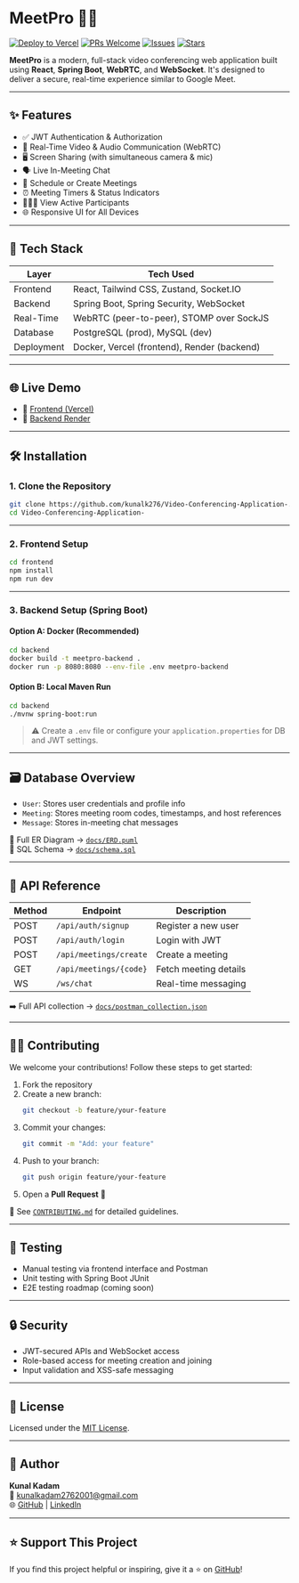 # MeetPro 🎥💬


[![Deploy to Vercel](https://vercel.com/button)](https://vercel.com/import)
[![PRs Welcome](https://img.shields.io/badge/PRs-welcome-brightgreen.svg)](CONTRIBUTING.md)
[![Issues](https://img.shields.io/github/issues/kunalk276/Video-Conferencing-Application-)](https://github.com/kunalk276/Video-Conferencing-Application-/issues)
[![Stars](https://img.shields.io/github/stars/kunalk276/Video-Conferencing-Application-)](https://github.com/kunalk276/Video-Conferencing-Application-)

**MeetPro** is a modern, full-stack video conferencing web application built using **React**, **Spring Boot**, **WebRTC**, and **WebSocket**. It's designed to deliver a secure, real-time experience similar to Google Meet.

---

## ✨ Features

- ✅ JWT Authentication & Authorization  
- 🎥 Real-Time Video & Audio Communication (WebRTC)  
- 🖥️ Screen Sharing (with simultaneous camera & mic)  
- 🗣️ Live In-Meeting Chat  
- 📅 Schedule or Create Meetings  
- ⏰ Meeting Timers & Status Indicators  
- 🧑‍🤝‍🧑 View Active Participants  
- 🌐 Responsive UI for All Devices  

---

## 🧰 Tech Stack

| Layer       | Tech Used                                  |
|-------------|---------------------------------------------|
| Frontend    | React, Tailwind CSS, Zustand, Socket.IO     |
| Backend     | Spring Boot, Spring Security, WebSocket     |
| Real-Time   | WebRTC (peer-to-peer), STOMP over SockJS    |
| Database    | PostgreSQL (prod), MySQL (dev)              |
| Deployment  | Docker, Vercel (frontend), Render (backend) |

---

## 🌐 Live Demo

- 🔗 [Frontend (Vercel)](https://video-conferencing-application-taupe.vercel.app)
- 🔗 [Backend Render](https://video-conferencing-application-gmsl.onrender.com)

---

## 🛠️ Installation

### 1. Clone the Repository

```bash
git clone https://github.com/kunalk276/Video-Conferencing-Application-.git
cd Video-Conferencing-Application-
```

---

### 2. Frontend Setup

```bash
cd frontend
npm install
npm run dev
```

---

### 3. Backend Setup (Spring Boot)

#### Option A: Docker (Recommended)

```bash
cd backend
docker build -t meetpro-backend .
docker run -p 8080:8080 --env-file .env meetpro-backend
```

#### Option B: Local Maven Run

```bash
cd backend
./mvnw spring-boot:run
```

> ⚠️ Create a `.env` file or configure your `application.properties` for DB and JWT settings.

---

## 🗃️ Database Overview

* `User`: Stores user credentials and profile info  
* `Meeting`: Stores meeting room codes, timestamps, and host references  
* `Message`: Stores in-meeting chat messages  

📄 Full ER Diagram → [`docs/ERD.puml`](docs/ERD.puml)  
📄 SQL Schema → [`docs/schema.sql`](docs/schema.sql)

---

## 📡 API Reference

| Method | Endpoint               | Description           |
|--------|------------------------|------------------------|
| POST   | `/api/auth/signup`     | Register a new user    |
| POST   | `/api/auth/login`      | Login with JWT         |
| POST   | `/api/meetings/create` | Create a meeting       |
| GET    | `/api/meetings/{code}` | Fetch meeting details  |
| WS     | `/ws/chat`             | Real-time messaging    |

➡️ Full API collection → [`docs/postman_collection.json`](docs/postman_collection.json)

---

## 🧑‍💻 Contributing

We welcome your contributions! Follow these steps to get started:

1. Fork the repository  
2. Create a new branch:  
   ```bash
   git checkout -b feature/your-feature
   ```  
3. Commit your changes:  
   ```bash
   git commit -m "Add: your feature"
   ```  
4. Push to your branch:  
   ```bash
   git push origin feature/your-feature
   ```  
5. Open a **Pull Request** 🎉  

📜 See [`CONTRIBUTING.md`](CONTRIBUTING.md) for detailed guidelines.

---

## 🧪 Testing

- Manual testing via frontend interface and Postman  
- Unit testing with Spring Boot JUnit  
- E2E testing roadmap (coming soon)

---

## 🔒 Security

- JWT-secured APIs and WebSocket access  
- Role-based access for meeting creation and joining  
- Input validation and XSS-safe messaging

---

## 📄 License

Licensed under the [MIT License](LICENSE).

---

## 👤 Author

**Kunal Kadam**  
📧 [kunalkadam2762001@gmail.com](mailto:kunalkadam2762001@gmail.com)  
🌐 [GitHub](https://github.com/kunalk276) | [LinkedIn](https://linkedin.com/in/kunaldkadam)

---

## ⭐️ Support This Project

If you find this project helpful or inspiring, give it a ⭐ on [GitHub](https://github.com/kunalk276/Video-Conferencing-Application-)!

